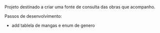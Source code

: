 Projeto destinado a criar uma fonte de consulta das obras que acompanho.


Passos de desenvolvimento:

* add tablela de mangas e enum de genero
